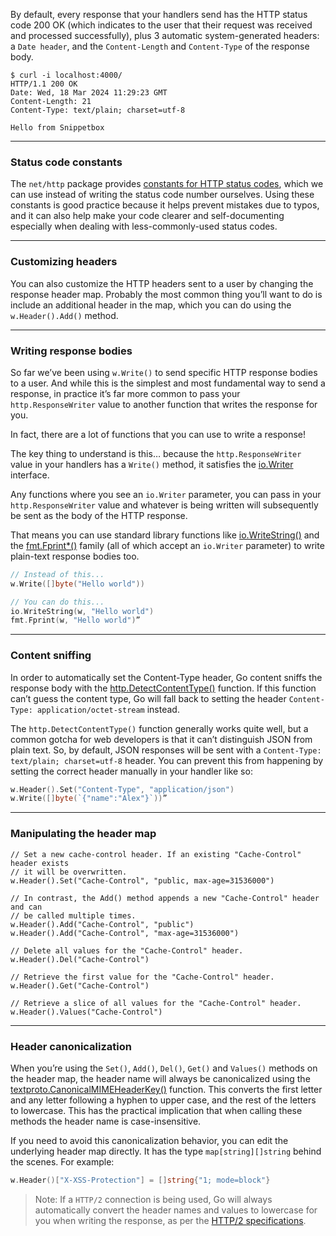 By default, every response that your handlers send has the HTTP status code 200 OK (which indicates to the user that their request was received and processed successfully), plus 3 automatic system-generated headers: a `Date header`, and the `Content-Length` and  `Content-Type` of the response body.

```
$ curl -i localhost:4000/
HTTP/1.1 200 OK
Date: Wed, 18 Mar 2024 11:29:23 GMT
Content-Length: 21
Content-Type: text/plain; charset=utf-8

Hello from Snippetbox
```

---
### Status code constants
The `net/http` package provides [constants for HTTP status codes](https://pkg.go.dev/net/http#pkg-constants), which we can use instead of writing the status code number ourselves. Using these constants is good practice because it helps prevent mistakes due to typos, and it can also help make your code clearer and self-documenting especially when dealing with less-commonly-used status codes.

---
### Customizing headers
You can also customize the HTTP headers sent to a user by changing the response header map. Probably the most common thing you’ll want to do is include an additional header in the map, which you can do using the `w.Header().Add()` method.

---
### Writing response bodies
So far we’ve been using `w.Write()` to send specific  HTTP response bodies to a user. And while this is the simplest and most fundamental way to send a response, in practice it’s far more common to pass your `http.ResponseWriter` value to another function that writes the response for you.

In fact, there are a lot of functions that you can use to write a response!

The key thing to understand is this… because the `http.ResponseWriter` value in your handlers has a `Write()` method, it satisfies the [io.Writer](https://pkg.go.dev/io#Writer) interface.

Any functions where you see an `io.Writer` parameter, you can pass in your `http.ResponseWriter` value and whatever is being written will subsequently be sent as the body of the HTTP response.

That means you can use standard library functions like [io.WriteString()](https://pkg.go.dev/io#WriteString) and the [fmt.Fprint*()](https://pkg.go.dev/fmt#Fprint) family (all of which accept an `io.Writer` parameter) to write plain-text response bodies too.

```go
// Instead of this...
w.Write([]byte("Hello world"))

// You can do this...
io.WriteString(w, "Hello world")
fmt.Fprint(w, "Hello world")”
```

---
### Content sniffing
In order to automatically set the Content-Type header, Go content sniffs the response body with the [http.DetectContentType()](https://pkg.go.dev/net/http#DetectContentType) function. If this function can’t guess the content type, Go will fall back to setting the header `Content-Type: application/octet-stream` instead.

The `http.DetectContentType()` function generally works quite well, but a common gotcha for web developers is that it can’t distinguish JSON from plain text. So, by default, JSON responses will be sent with a `Content-Type: text/plain; charset=utf-8` header. You can prevent this from happening by setting the correct header manually in your handler like so:

```go
w.Header().Set("Content-Type", "application/json")
w.Write([]byte(`{"name":"Alex"}`))”
```

---
### Manipulating the header map

```
// Set a new cache-control header. If an existing "Cache-Control" header exists
// it will be overwritten.
w.Header().Set("Cache-Control", "public, max-age=31536000")

// In contrast, the Add() method appends a new "Cache-Control" header and can
// be called multiple times.
w.Header().Add("Cache-Control", "public")
w.Header().Add("Cache-Control", "max-age=31536000")

// Delete all values for the "Cache-Control" header.
w.Header().Del("Cache-Control")

// Retrieve the first value for the "Cache-Control" header.
w.Header().Get("Cache-Control")

// Retrieve a slice of all values for the "Cache-Control" header.
w.Header().Values("Cache-Control")
```

---
### Header canonicalization
When you’re using the `Set()`, `Add()`, `Del()`, `Get()` and `Values()` methods on the header map, the header name will always be canonicalized using the [textproto.CanonicalMIMEHeaderKey()](https://pkg.go.dev/net/textproto#CanonicalMIMEHeaderKey) function. This converts the first letter and any letter following a hyphen to upper case, and the rest of the letters to lowercase. This has the practical implication that when calling these methods the header name is case-insensitive.

If you need to avoid this canonicalization behavior, you can edit the underlying header map directly. It has the type `map[string][]string` behind the scenes. For example:

```go
w.Header()["X-XSS-Protection"] = []string{"1; mode=block"}
```

> Note: If a `HTTP/2` connection is being used, Go will always automatically convert the header names and values to lowercase for you when writing the response, as per the [HTTP/2 specifications](https://datatracker.ietf.org/doc/html/rfc7540#section-8.1.2).
